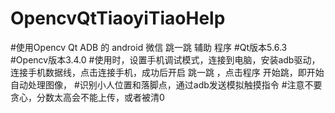 # OpencvQtTiaoyiTiaoHelp

#使用Opencv Qt ADB 的 android 微信 跳一跳 辅助 程序
#Qt版本5.6.3
#Opencv版本3.4.0
#使用时，设置手机调试模式，连接到电脑，安装adb驱动，连接手机数据线，点击连接手机，成功后开启 跳一跳 ，点击程序 开始跳，即开始自动处理图像，
#识别小人位置和落脚点，通过adb发送模拟触摸指令
#注意不要贪心，分数太高会不能上传，或者被清0
